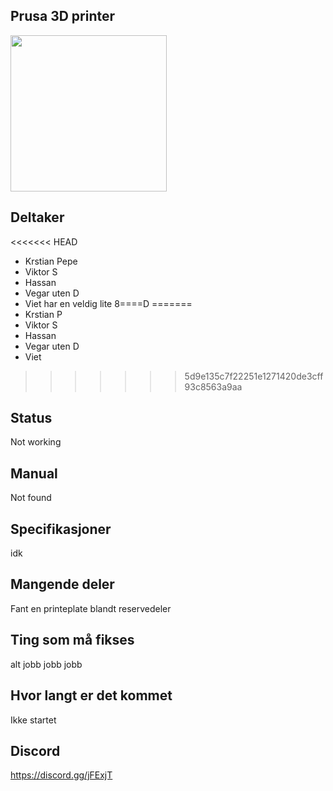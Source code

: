 ## Prusa 3D printer
<img src="https://i.imgur.com/nememGS.jpg" width="250">


## Deltaker
<<<<<<< HEAD
- Krstian Pepe
- Viktor S
- Hassan
- Vegar uten D
- Viet har en veldig lite  8====D
=======
- Krstian P
- Viktor S
- Hassan
- Vegar uten D
- Viet
>>>>>>> 5d9e135c7f22251e1271420de3cff93c8563a9aa


## Status
Not working
## Manual
Not found
## Specifikasjoner
idk
## Mangende deler
Fant en printeplate blandt reservedeler

## Ting som må fikses
alt jobb jobb jobb

## Hvor langt er det kommet
Ikke startet

## Discord
https://discord.gg/jFExjT
